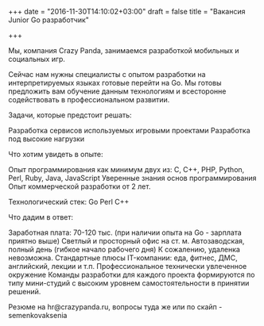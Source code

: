+++
date = "2016-11-30T14:10:02+03:00"
draft = false
title = "Вакансия Junior Go разработчик"

+++

<p>Мы, компания Crazy Panda, занимаемся разработкой мобильных и социальных игр.</p>

<p>Сейчас нам нужны специалисты с опытом разработки на интерпретируемых языках готовые перейти на Go. Мы готовы предложить вам обучение данным технологиям и всесторонне содействовать в профессиональном развитии.</p>

<p>Задачи, которые предстоит решать:</p>

<p>Разработка сервисов используемых игровыми проектами
Разработка под высокие нагрузки</p>

<p>Что хотим увидеть в опыте:</p>

<p>Опыт программирования как минимум двух из: C, C++, PHP, Python, Perl, Ruby, Java, JavaScript
Уверенные знания основ программирования
Опыт коммерческой разработки от 2 лет.</p>

<p>Технологический стек:
Go
Perl
C++</p>

<p>Что дадим в ответ:</p>

<p>Заработная плата: 70-120 тыс. (при наличии опыта на Go - зарплата приятно выше)
Светлый и просторный офис на ст. м. Автозаводская, полный день (гибкое начало рабочего дня)
К сожалению, удаленка невозможна.
Стандартные плюсы IT-компании: еда, фитнес, ДМС, английский, лекции и т.п.
Профессиональное технически увлеченное окружение
Команды разработки для каждого проекта формируются по типу мини-студий с высоким уровнем самостоятельности в принятии решений.</p>

<p>Резюме на hr@crazypanda.ru, вопросы туда же или по скайп - semenkovaksenia</p>
